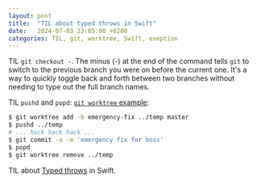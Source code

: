 ```yaml
---
layout: post
title:  "TIL about typed throws in Swift"
date:   2024-07-03 22:05:00 +0200
categories: TIL, git, worktree, Swift, exeption
---
```

TIL `git checkout -`. The minus (-) at the end of the command tells `git` to switch to the previous branch you were on before the current one. It's a way to quickly toggle back and forth between two branches without needing to type out the full branch names.

TIL `pushd` and `popd`: [`git worktree` example](https://git-scm.com/docs/git-worktree#_examples):

```bash
$ git worktree add -b emergency-fix ../temp master
$ pushd ../temp
# ... hack hack hack ...
$ git commit -a -m 'emergency fix for boss'
$ popd
$ git worktree remove ../temp
```

TIL about [Typed throws](https://github.com/swiftlang/swift-evolution/blob/main/proposals/0413-typed-throws.md) in Swift.

